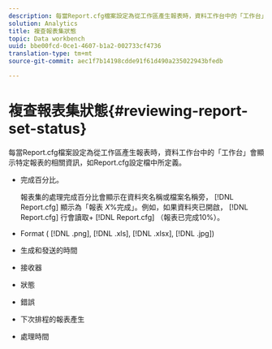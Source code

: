 ```yaml
---
description: 每當Report.cfg檔案設定為從工作區產生報表時，資料工作台中的「工作台」會顯示特定報表的相關資訊，如Report.cfg設定檔中所定義。
solution: Analytics
title: 複查報表集狀態
topic: Data workbench
uuid: bbe00fcd-0ce1-4607-b1a2-002733cf4736
translation-type: tm+mt
source-git-commit: aec1f7b14198cdde91f61d490a235022943bfedb

---
```



# 複查報表集狀態{#reviewing-report-set-status}

每當Report.cfg檔案設定為從工作區產生報表時，資料工作台中的「工作台」會顯示特定報表的相關資訊，如Report.cfg設定檔中所定義。

* 完成百分比。

   報表集的處理完成百分比會顯示在資料夾名稱或檔案名稱旁， [!DNL Report.cfg] 顯示為「報表 *X*%完成」。例如，如果資料夾已開啟， [!DNL Report.cfg] 行會讀取+ [!DNL Report.cfg] （報表已完成10%）。
* Format ( [!DNL .png], [!DNL .xls], [!DNL .xlsx], [!DNL .jpg])

* 生成和發送的時間
* 接收器
* 狀態
* 錯誤
* 下次排程的報表產生
* 處理時間

